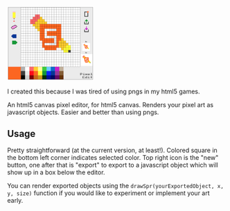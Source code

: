 <img src="screenshot.png" alt="PixelEdit Screenshot" width="200"/>


I created this because I was tired of using pngs in my html5 games.

An html5 canvas pixel editor, for html5 canvas. Renders your pixel art as javascript objects. Easier and better than using pngs.


Usage
-----
Pretty straightforward (at the current version, at least!). 
Colored square in the bottom left corner indicates selected color. Top right icon is the "new" button, one after that is "export" to export to a javascript object which will show up in a box below the editor.

You can render exported objects using the `drawSpr(yourExportedObject, x, y, size)` function if you would like to experiment or implement your art early.
